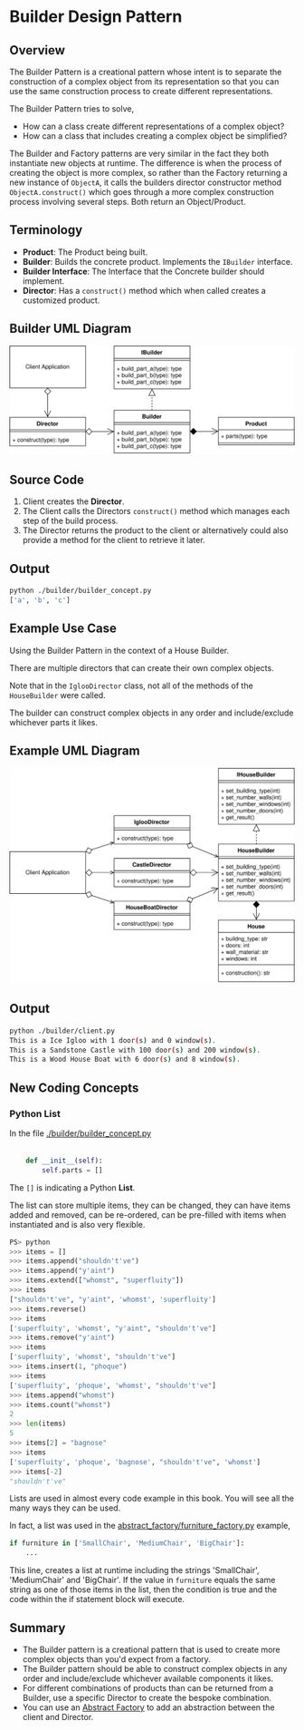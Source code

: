 # Builder Design Pattern

## Overview

The Builder Pattern is a creational pattern whose intent is to separate the construction of a complex object from its representation so that you can use the same construction process to create different representations.

The Builder Pattern tries to solve, 

* How can a class create different representations of a complex object?
* How can a class that includes creating a complex object be simplified?

The Builder and Factory patterns are very similar in the fact they both instantiate new objects at runtime. The difference is when the process of creating the object is more complex, so rather than the Factory returning a new instance of `ObjectA`, it calls the builders director constructor method `ObjectA.construct()` which goes through a more complex construction process involving several steps. Both return an Object/Product.

## Terminology

* **Product**: The Product being built.
* **Builder**: Builds the concrete product. Implements the `IBuilder` interface.
* **Builder Interface**: The Interface that the Concrete builder should implement.
* **Director**: Has a `construct()` method which when called creates a customized product.

## Builder UML Diagram

![Builder Pattern Overview](/img/builder_concept.svg)

## Source Code

1. Client creates the **Director**.
2. The Client calls the Directors `construct()` method which manages each step of the build process.
3. The Director returns the product to the client or alternatively could also provide a method for the client to retrieve it later.

## Output

``` bash
python ./builder/builder_concept.py
['a', 'b', 'c']
```

## Example Use Case

Using the Builder Pattern in the context of a House Builder. 

There are multiple directors that can create their own complex objects.

Note that in the `IglooDirector` class, not all of the methods of the `HouseBuilder` were called. 

The builder can construct complex objects in any order and include/exclude whichever parts it likes.

## Example UML Diagram

![Builder Pattern in Context](/img/builder_example.svg)

## Output

``` bash
python ./builder/client.py
This is a Ice Igloo with 1 door(s) and 0 window(s).
This is a Sandstone Castle with 100 door(s) and 200 window(s).
This is a Wood House Boat with 6 door(s) and 8 window(s).
```

## New Coding Concepts

### Python List

In the file [./builder/builder_concept.py](builder/builder_concept.py)

``` python linenums="47"

    def __init__(self):
        self.parts = []

``` 

The `[]` is indicating a Python **List**.

The list can store multiple items, they can be changed, they can have items added and removed, can be re-ordered, can be pre-filled with items when instantiated and is also very flexible.

``` python
PS> python
>>> items = []
>>> items.append("shouldn't've")
>>> items.append("y'aint")
>>> items.extend(["whomst", "superfluity"])
>>> items
["shouldn't've", "y'aint", 'whomst', 'superfluity']
>>> items.reverse()
>>> items
['superfluity', 'whomst', "y'aint", "shouldn't've"]
>>> items.remove("y'aint")
>>> items
['superfluity', 'whomst', "shouldn't've"]
>>> items.insert(1, "phoque")
>>> items
['superfluity', 'phoque', 'whomst', "shouldn't've"]
>>> items.append("whomst")
>>> items.count("whomst")
2
>>> len(items)
5
>>> items[2] = "bagnose"
>>> items
['superfluity', 'phoque', 'bagnose', "shouldn't've", 'whomst']
>>> items[-2]
"shouldn't've"
```

Lists are used in almost every code example in this book. You will see all the many ways they can be used. 

In fact, a list was used in the [abstract_factory/furniture_factory.py](abstract_factory/furniture_factory.py) example, 

``` python
if furniture in ['SmallChair', 'MediumChair', 'BigChair']:
    ...
```

This line, creates a list at runtime including the strings 'SmallChair', 'MediumChair' and 'BigChair'. If the value in `furniture` equals the same string as one of those items in the list, then the condition is true and the code within the if statement block will execute.

## Summary

* The Builder pattern is a creational pattern that is used to create more complex objects than you'd expect from a factory.
* The Builder pattern should be able to construct complex objects in any order and include/exclude whichever available components it likes.
* For different combinations of products than can be returned from a Builder, use a specific Director to create the bespoke combination.
* You can use an [Abstract Factory](abstract_factory) to add an abstraction between the client and Director.
